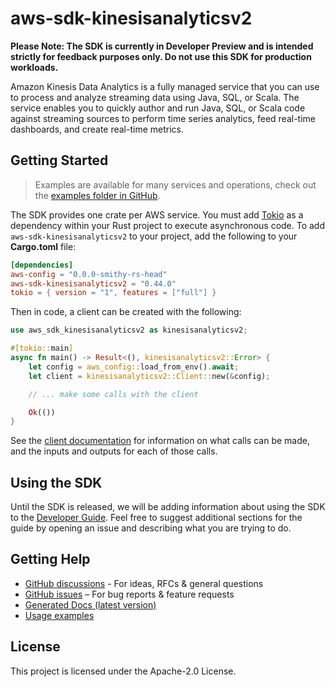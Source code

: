 # aws-sdk-kinesisanalyticsv2

**Please Note: The SDK is currently in Developer Preview and is intended strictly for
feedback purposes only. Do not use this SDK for production workloads.**

Amazon Kinesis Data Analytics is a fully managed service that you can use to process and analyze streaming data using Java, SQL, or Scala. The service enables you to quickly author and run Java, SQL, or Scala code against streaming sources to perform time series analytics, feed real-time dashboards, and create real-time metrics.

## Getting Started

> Examples are available for many services and operations, check out the
> [examples folder in GitHub](https://github.com/awslabs/aws-sdk-rust/tree/main/examples).

The SDK provides one crate per AWS service. You must add [Tokio](https://crates.io/crates/tokio)
as a dependency within your Rust project to execute asynchronous code. To add `aws-sdk-kinesisanalyticsv2` to
your project, add the following to your **Cargo.toml** file:

```toml
[dependencies]
aws-config = "0.0.0-smithy-rs-head"
aws-sdk-kinesisanalyticsv2 = "0.44.0"
tokio = { version = "1", features = ["full"] }
```

Then in code, a client can be created with the following:

```rust
use aws_sdk_kinesisanalyticsv2 as kinesisanalyticsv2;

#[tokio::main]
async fn main() -> Result<(), kinesisanalyticsv2::Error> {
    let config = aws_config::load_from_env().await;
    let client = kinesisanalyticsv2::Client::new(&config);

    // ... make some calls with the client

    Ok(())
}
```

See the [client documentation](https://docs.rs/aws-sdk-kinesisanalyticsv2/latest/aws_sdk_kinesisanalyticsv2/client/struct.Client.html)
for information on what calls can be made, and the inputs and outputs for each of those calls.

## Using the SDK

Until the SDK is released, we will be adding information about using the SDK to the
[Developer Guide](https://docs.aws.amazon.com/sdk-for-rust/latest/dg/welcome.html). Feel free to suggest
additional sections for the guide by opening an issue and describing what you are trying to do.

## Getting Help

* [GitHub discussions](https://github.com/awslabs/aws-sdk-rust/discussions) - For ideas, RFCs & general questions
* [GitHub issues](https://github.com/awslabs/aws-sdk-rust/issues/new/choose) – For bug reports & feature requests
* [Generated Docs (latest version)](https://awslabs.github.io/aws-sdk-rust/)
* [Usage examples](https://github.com/awslabs/aws-sdk-rust/tree/main/examples)

## License

This project is licensed under the Apache-2.0 License.

